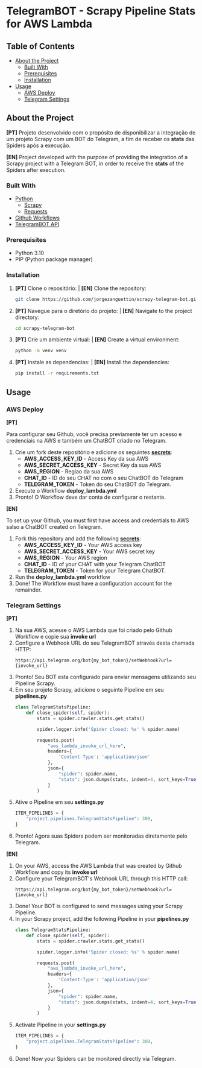 # TelegramBOT - Scrapy Pipeline Stats for AWS Lambda

## Table of Contents

- [About the Project](#about-the-project)
  - [Built With](#built-with)
  - [Prerequisites](#prerequisites)
  - [Installation](#installation)
- [Usage](#usage)
  - [AWS Deploy](#aws-deploy)
  - [Telegram Settings](#telegram-settings)

## About the Project

**[PT]** Projeto desenvolvido com o propósito de disponibilizar a integração de um projeto Scrapy com um BOT do Telegram, a fim de receber os **stats** das Spiders após a execução.

**[EN]** Project developed with the purpose of providing the integration of a Scrapy project with a Telegram BOT, in order to receive the **stats** of the Spiders after execution.

### Built With

- [Python](https://www.python.org/)
    - [Scrapy](https://docs.scrapy.org/en/latest/)
    - [Requests](https://requests.readthedocs.io/en/latest/)
- [Github Workflows](https://docs.github.com/en/actions)
- [TelegramBOT API](https://core.telegram.org/bots)


### Prerequisites

- Python 3.10
- PIP (Python package manager)

### Installation

1. **[PT]** Clone o repositório: | **[EN]** Clone the repository:
    ```bash
    git clone https://github.com/jorgezanguettin/scrapy-telegram-bot.git
    ```
2. **[PT]** Navegue para o diretório do projeto: | **[EN]**  Navigate to the project directory:
    ```bash
    cd scrapy-telegram-bot
    ```
3. **[PT]** Crie um ambiente virtual: | **[EN]** Create a virtual environment:
    ```bash
    python -m venv venv
    ```
4. **[PT]** Instale as dependencias: | **[EN]** Install the dependencies:
    ```bash
    pip install -r requirements.txt
    ```

## Usage

### AWS Deploy

**[PT]**

Para configurar seu Github, você precisa previamente ter um acesso e credenciais na AWS e também
um ChatBOT criado no Telegram.

1. Crie um fork deste repositório e adicione os seguintes **[secrets](https://docs.github.com/pt/actions/security-guides/using-secrets-in-github-actions)**:
    - **AWS_ACCESS_KEY_ID** - Access Key da sua AWS
    - **AWS_SECRET_ACCESS_KEY** - Secret Key da sua AWS
    - **AWS_REGION** - Regiao da sua AWS
    - **CHAT_ID** - ID do seu CHAT no com o seu ChatBOT do Telegram
    - **TELEGRAM_TOKEN** - Token do seu ChatBOT do Telegram.
2. Execute o Workflow **deploy_lambda.yml**
3. Pronto! O Workflow deve dar conta de configurar o restante.


**[EN]**

To set up your Github, you must first have access and credentials to AWS salso a 
ChatBOT created on Telegram.

1. Fork this repository and add the following **[secrets](https://docs.github.com/pt/actions/security-guides/using-secrets-in-github-actions)**:
    - **AWS_ACCESS_KEY_ID** - Your AWS access key
    - **AWS_SECRET_ACCESS_KEY** - Your AWS secret key
    - **AWS_REGION** - Your AWS region
    - **CHAT_ID** - ID of your CHAT with your Telegram ChatBOT
    - **TELEGRAM_TOKEN** - Token for your Telegram ChatBOT.
2. Run the **deploy_lambda.yml** workflow
3. Done! The Workflow must have a configuration account for the remainder.


### Telegram Settings

**[PT]**

1. Na sua AWS, acesse o AWS Lambda que foi criado pelo Github Workflow e copie sua **invoke url**
2. Configure a Webhook URL do seu TelegramBOT através desta chamada HTTP:
    ```
    https://api.telegram.org/bot{my_bot_token}/setWebhook?url={invoke_url}
    ```
3. Pronto! Seu BOT esta configurado para enviar mensagens utilizando seu Pipeline Scrapy.
4. Em seu projeto Scrapy, adicione o seguinte Pipeline em seu **pipelines.py**
    ``` python
    class TelegramStatsPipeline:
        def close_spider(self, spider):
            stats = spider.crawler.stats.get_stats()

            spider.logger.info('Spider closed: %s' % spider.name)

            requests.post(
                "aws_lambda_invoke_url_here",
                headers={
                    'Content-Type': 'application/json'
                },
                json={
                    "spider": spider.name,
                    "stats": json.dumps(stats, indent=4, sort_keys=True, default=str)
                }
            )
    ```
5. Ative o Pipeline em seu **settings.py**
    ``` python
    ITEM_PIPELINES = {
        "project.pipelines.TelegramStatsPipeline": 300,
    }
    ```
6. Pronto! Agora suas Spiders podem ser monitoradas diretamente pelo Telegram.

**[EN]**

1. On your AWS, access the AWS Lambda that was created by Github Workflow and copy its **invoke url**
2. Configure your TelegramBOT's Webhook URL through this HTTP call:
    ```
    https://api.telegram.org/bot{my_bot_token}/setWebhook?url={invoke_url}
    ```
3. Done! Your BOT is configured to send messages using your Scrapy Pipeline.
4. In your Scrapy project, add the following Pipeline in your **pipelines.py**
    ``` python
    class TelegramStatsPipeline:
        def close_spider(self, spider):
            stats = spider.crawler.stats.get_stats()

            spider.logger.info('Spider closed: %s' % spider.name)

            requests.post(
                "aws_lambda_invoke_url_here",
                headers={
                    'Content-Type': 'application/json'
                },
                json={
                    "spider": spider.name,
                    "stats": json.dumps(stats, indent=4, sort_keys=True, default=str)
                }
            )
    ```
5. Activate Pipeline in your **settings.py**
    ``` python
    ITEM_PIPELINES = {
        "project.pipelines.TelegramStatsPipeline": 300,
    }
    ```
6. Done! Now your Spiders can be monitored directly via Telegram.
